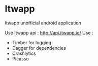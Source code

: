 # Itwapp
Itwapp unofficial android application

Use Itwapp api : http://api.itwapp.io/
Use : 
- Timber for logging
- Dagger for dependencies
- Crashlytics
- Picasso
